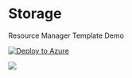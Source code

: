 # Storage
Resource Manager Template Demo

[![Deploy to Azure](http://azuredeploy.net/deploybutton.png)](https://azuredeploy.net/)

<a href="https://azuredeploy.net/" target="_blank">
    <img src="http://azuredeploy.net/deploybutton.png"/>
</a>

